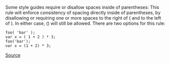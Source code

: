 Some style guides require or disallow spaces inside of parentheses:
This rule will enforce consistency of spacing directly inside of parentheses, by disallowing or requiring one or more spaces to the right of ( and to the left of ). In either case, () will still be allowed.
There are two options for this rule:

```
foo( 'bar' );
var x = ( 1 + 2 ) * 3;
foo('bar');
var x = (1 + 2) * 3;

```

[Source](http://eslint.org/docs/rules/space-in-parens)
